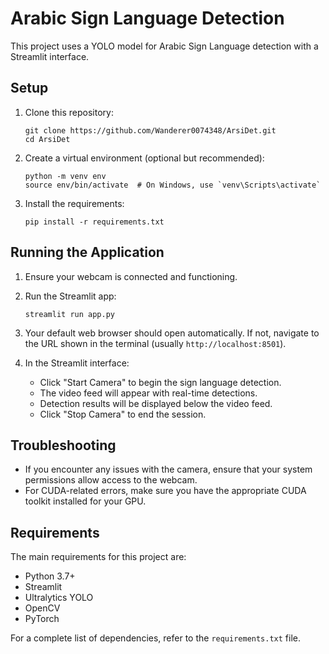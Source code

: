 # Arabic Sign Language Detection

This project uses a YOLO model for Arabic Sign Language detection with a Streamlit interface.

## Setup

1. Clone this repository:
   ```
   git clone https://github.com/Wanderer0074348/ArsiDet.git
   cd ArsiDet
   ```

2. Create a virtual environment (optional but recommended):
   ```
   python -m venv env
   source env/bin/activate  # On Windows, use `venv\Scripts\activate`
   ```

3. Install the requirements:
   ```
   pip install -r requirements.txt
   ```

## Running the Application

1. Ensure your webcam is connected and functioning.

2. Run the Streamlit app:
   ```
   streamlit run app.py
   ```

3. Your default web browser should open automatically. If not, navigate to the URL shown in the terminal (usually `http://localhost:8501`).

4. In the Streamlit interface:
   - Click "Start Camera" to begin the sign language detection.
   - The video feed will appear with real-time detections.
   - Detection results will be displayed below the video feed.
   - Click "Stop Camera" to end the session.

## Troubleshooting

- If you encounter any issues with the camera, ensure that your system permissions allow access to the webcam.
- For CUDA-related errors, make sure you have the appropriate CUDA toolkit installed for your GPU.

## Requirements

The main requirements for this project are:
- Python 3.7+
- Streamlit
- Ultralytics YOLO
- OpenCV
- PyTorch

For a complete list of dependencies, refer to the `requirements.txt` file.

